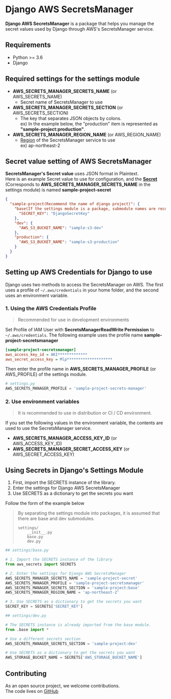 # Django AWS SecretsManager

**Django AWS SecretsManager** is a package that helps you manage the secret values used by Django through AWS's SecretsManager service.

## Requirements

- Python >= 3.6
- Django



## Required settings for the settings module

- **AWS_SECRETS_MANAGER_SECRETS_NAME** (or AWS_SECRETS_NAME)
  - Secret name of SecretsManager to use
- **AWS_SECRETS_MANAGER_SECRETS_SECTION** (or AWS_SECRETS_SECTION)
  - The key that separates JSON objects by colons.  
    ex) In the example below, the "production" item is represented as **"sample-project:production"**.
- **AWS_SECRETS_MANAGER_REGION_NAME** (or AWS_REGION_NAME)
  - [Region](https://docs.aws.amazon.com/AmazonRDS/latest/UserGuide/Concepts.RegionsAndAvailabilityZones.html) of the SecretsManager service to use  
    ex) ap-northeast-2



## Secret value setting of AWS SecretsManager

**SecretsManager's Secret value** uses JSON format in Plaintext.  
Here is an example Secret value to use for configuration, and the [**Secret**](https://docs.aws.amazon.com/secretsmanager/latest/userguide/terms-concepts.html) (Corresponds to **AWS_SECRETS_MANAGER_SECRETS_NAME** in the settings module) is named **sample-project-secret**

```json
{
  "sample-project(Recommend the name of django project)": {
    "base(If the settings module is a package, submodule names are recommended)": {
      "SECRET_KEY": "DjangoSecretKey"
    },
    "dev": {
      "AWS_S3_BUCKET_NAME": "sample-s3-dev"
    },
    "production": {
      "AWS_S3_BUCKET_NAME": "sample-s3-production"
    }
  }
}
```



## Setting up AWS Credentials for Django to use

Django uses two methods to access the SecretsManager on AWS. The first uses a profile of `~/.aws/credentials` in your home folder, and the second uses an environment variable.

### 1. Using the AWS Credentials Profile

> Recommended for use in development environments

Set Profile of IAM User with **SecretsManagerReadWrite Permission** to `~/.aws/credentials`. The following example uses the profile name **sample-project-secretsmanager**

```ini
[sample-project-secretsmanager]
aws_access_key_id = AKI*************
aws_secret_access_key = Mlp********************
```

Then enter the profile name in **AWS_SECRETS_MANAGER_PROFILE** (or AWS_PROFILE) of the settings module.

```python
# settings.py
AWS_SECRETS_MANAGER_PROFILE = 'sample-project-secrets-manager'
```

### 2. Use environment variables

> It is recommended to use in distribution or CI / CD environment.

If you set the following values in the environment variable, the contents are used to use the SecretsManager service.

- **AWS_SECRETS_MANAGER_ACCESS_KEY_ID** (or AWS_ACCESS_KEY_ID)
- **AWS_SECRETS_MANAGER_SECRET_ACCESS_KEY** (or AWS_SECRET_ACCESS_KEY)



## Using Secrets in Django's Settings Module

1. First, import the SECRETS instance of the library.
2. Enter the settings for Django AWS SecretsManager
3. Use SECRETS as a dictionary to get the secrets you want

Follow the form of the example below  

> By separating the settings module into packages, it is assumed that there are base and dev submodules.
>
> ```
> settings/
>     __init__.py
>     base.py
>     dev.py
> ```

```python
## settings/base.py

# 1. Import the SECRETS instance of the library
from aws_secrets import SECRETS

# 2. Enter the settings for Django AWS SecretsManager
AWS_SECRETS_MANAGER_SECRETS_NAME = 'sample-project-secret'
AWS_SECRETS_MANAGER_PROFILE = 'sample-project-secretsmanager'
AWS_SECRETS_MANAGER_SECRETS_SECTION = 'sample-project:base'
AWS_SECRETS_MANAGER_REGION_NAME = 'ap-northeast-2'

# 3. Use SECRETS as a dictionary to get the secrets you want
SECRET_KEY = SECRETS['SECRET_KEY']
```

```python
## settings/dev.py

# The SECRETS instance is already imported from the base module.
from .base import *

# Use a different secrets section
AWS_SECRETS_MANAGER_SECRETS_SECTION = 'sample-project:dev'

# Use SECRETS as a dictionary to get the secrets you want
AWS_STORAGE_BUCKET_NAME = SECRETS['AWS_STORAGE_BUCKET_NAME']
```



## Contributing

As an open source project, we welcome contributions.  
The code lives on [GitHub](https://github.com/leehanyeong/django-aws-secrets-manager)

